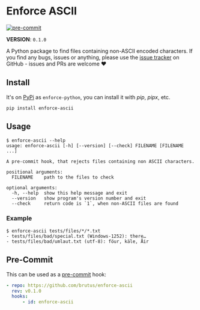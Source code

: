 # Enforce ASCII

[![pre-commit](https://img.shields.io/badge/pre--commit-enabled-brightgreen?logo=pre-commit&logoColor=white)](https://github.com/pre-commit/pre-commit)

**VERSION**: `0.1.0`

A Python package to find files containing non-ASCII encoded characters. If you
find any bugs, issues or anything, please use the [issue tracker][] on GitHub -
issues and PRs are welcome ❤️

## Install

It's on [PyPi] as `enforce-python`, you can install it with _pip_, _pipx_, etc.

```shell
pip install enforce-ascii
```

## Usage

```shell
$ enforce-ascii --help
usage: enforce-ascii [-h] [--version] [--check] FILENAME [FILENAME ...]

A pre-commit hook, that rejects files containing non ASCII characters.

positional arguments:
  FILENAME    path to the files to check

optional arguments:
  -h, --help  show this help message and exit
  --version   show program's version number and exit
  --check     return code is `1`, when non-ASCII files are found
```

### Example

```shell
$ enforce-ascii tests/files/*/*.txt
- tests/files/bad/special.txt (Windows-1252): there…
- tests/files/bad/umlaut.txt (utf-8): föur, käle, Åir
```

## Pre-Commit

This can be used as a [pre-commit][] hook:

```yaml
- repo: https://github.com/brutus/enforce-ascii
  rev: v0.1.0
  hooks:
      - id: enforce-ascii
```

[issue tracker]: https://github.com/brutus/enforce-ascii/issues
[pre-commit]: https://pre-commit.com/
[pypi]: https://pypi.org/project/enforce-ascii/
